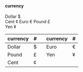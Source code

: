 #### currency

Dollar	$		
Cent ¢
Euro	€
Pound	£		
Yen	¥

| currency 	| # 	|   	| currency 	| # 	
|----------	|---	|---	|----------	|---	|
| Dollar   	| $ 	|   	| Euro     	| €  	|
| Pound    	| £ 	|   	| Yen      	| ¥  	|
| Cent     	| ¢  	|   	|
